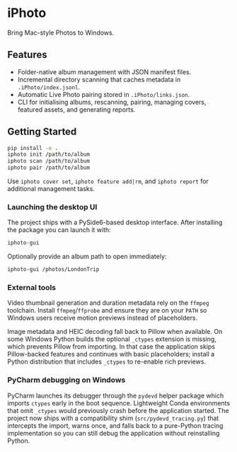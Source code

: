 # iPhoto

Bring Mac-style Photos to Windows.

## Features

- Folder-native album management with JSON manifest files.
- Incremental directory scanning that caches metadata in `.iPhoto/index.jsonl`.
- Automatic Live Photo pairing stored in `.iPhoto/links.json`.
- CLI for initialising albums, rescanning, pairing, managing covers, featured assets, and generating reports.

## Getting Started

```bash
pip install -e .
iphoto init /path/to/album
iphoto scan /path/to/album
iphoto pair /path/to/album
```

Use `iphoto cover set`, `iphoto feature add|rm`, and `iphoto report` for additional management tasks.

### Launching the desktop UI

The project ships with a PySide6-based desktop interface. After installing the
package you can launch it with:

```bash
iphoto-gui
```

Optionally provide an album path to open immediately:

```bash
iphoto-gui /photos/LondonTrip
```

### External tools

Video thumbnail generation and duration metadata rely on the `ffmpeg` toolchain.
Install `ffmpeg`/`ffprobe` and ensure they are on your `PATH` so Windows users
receive motion previews instead of placeholders.

Image metadata and HEIC decoding fall back to Pillow when available. On some
Windows Python builds the optional `_ctypes` extension is missing, which prevents
Pillow from importing. In that case the application skips Pillow-backed features
and continues with basic placeholders; install a Python distribution that
includes `_ctypes` to re-enable rich previews.

### PyCharm debugging on Windows

PyCharm launches its debugger through the `pydevd` helper package which imports
`ctypes` early in the boot sequence. Lightweight Conda environments that omit
`_ctypes` would previously crash before the application started. The project now
ships with a compatibility shim (`src/pydevd_tracing.py`) that intercepts the
import, warns once, and falls back to a pure-Python tracing implementation so
you can still debug the application without reinstalling Python.
